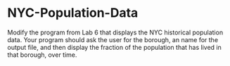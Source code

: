 # NYC-Population-Data
Modify the program from Lab 6 that displays the NYC historical population data. Your program should ask the user for the borough, an name for the output file, and then display the fraction of the population that has lived in that borough, over time.
